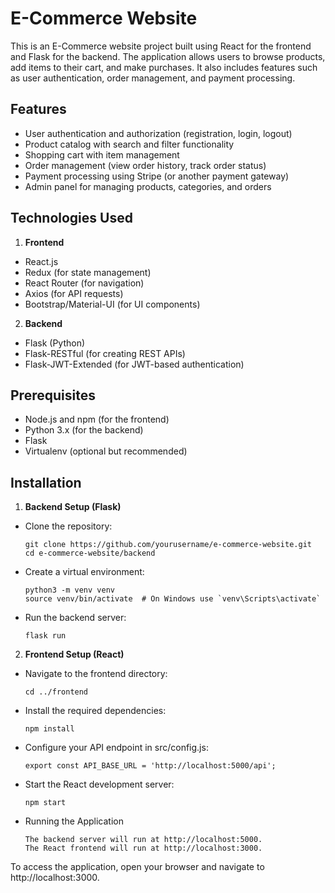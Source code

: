 # E-Commerce Website

This is an E-Commerce website project built using React for the frontend and Flask for the backend. The application allows users to browse products, add items to their cart, and make purchases. 
It also includes features such as user authentication, order management, and payment processing.

## Features
- User authentication and authorization (registration, login, logout)
- Product catalog with search and filter functionality
- Shopping cart with item management
- Order management (view order history, track order status)
- Payment processing using Stripe (or another payment gateway)
- Admin panel for managing products, categories, and orders

## Technologies Used

1. **Frontend**
  - React.js
  - Redux (for state management)
  - React Router (for navigation)
  - Axios (for API requests)
  - Bootstrap/Material-UI (for UI components)

2. **Backend**
  - Flask (Python)
  - Flask-RESTful (for creating REST APIs)
  - Flask-JWT-Extended (for JWT-based authentication)

## Prerequisites
- Node.js and npm (for the frontend)
- Python 3.x (for the backend)
- Flask
- Virtualenv (optional but recommended)

## Installation
1. **Backend Setup (Flask)**

  - Clone the repository:

        git clone https://github.com/yourusername/e-commerce-website.git
        cd e-commerce-website/backend

  - Create a virtual environment:

        python3 -m venv venv
        source venv/bin/activate  # On Windows use `venv\Scripts\activate`

  - Run the backend server:

        flask run

2. **Frontend Setup (React)**
  - Navigate to the frontend directory:

        cd ../frontend

  - Install the required dependencies:

        npm install

  - Configure your API endpoint in src/config.js:

        export const API_BASE_URL = 'http://localhost:5000/api';

  - Start the React development server:

        npm start

  - Running the Application
    
        The backend server will run at http://localhost:5000.
        The React frontend will run at http://localhost:3000.
    
To access the application, open your browser and navigate to http://localhost:3000.
